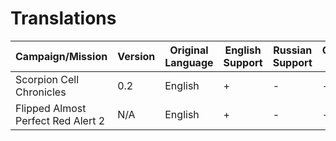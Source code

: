 # Translations

| Campaign/Mission                   | Version | Original Language | English Support | Russian Support | Chineese Support |
| ---------------------------------- | ------- | ----------------- | --------------- | --------------- | ---------------- |
| Scorpion Cell Chronicles           | 0.2     | English           | +               | -               | -                | 
| Flipped Almost Perfect Red Alert 2 | N/A     | English           | +               | -               | -                |